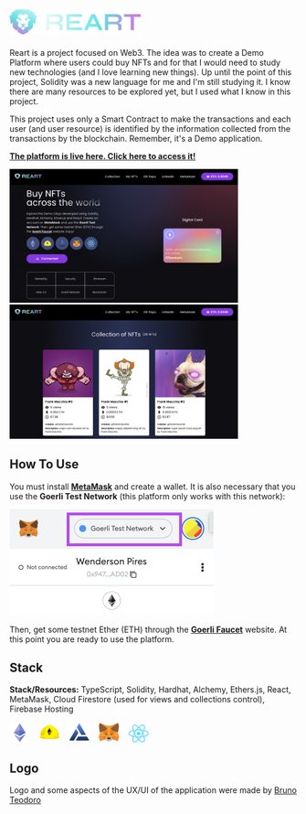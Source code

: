 ## <img alt="Reart Logo" src="./client/src/assets/images/reart-logo.svg" width="230" />

Reart is a project focused on Web3. The idea was to create a Demo Platform where users could buy NFTs and for that I would need to study new technologies (and I love learning new things). Up until the point of this project, Solidity was a new language for me and I'm still studying it. I know there are many resources to be explored yet, but I used what I know in this project.

This project uses only a Smart Contract to make the transactions and each user (and user resource) is identified by the information collected from the transactions by the blockchain. Remember, it's a Demo application.

[**The platform is live here. Click here to access it!**](https://reart-web3-dapp.web.app/)

<img alt="Screen1" src="./md/sch1.png" width="400" /> <img alt="Screen1" src="./md/sch2.png" width="400" />

## How To Use

You must install [**MetaMask**](https://metamask.io/) and create a wallet. It is also necessary that you use the **Goerli Test Network** (this platform only works with this network):

<img alt="MetaMask Network" src="./md/md1.png" />

Then, get some testnet Ether (ETH) through the [**Goerli Faucet**](https://goerlifaucet.com/) website. At this point you are ready to use the platform.

## Stack

**Stack/Resources:** TypeScript, Solidity, Hardhat, Alchemy, Ethers.js, React, MetaMask, Cloud Firestore (used for views and collections control), Firebase Hosting

<img alt="Solidity" src="./client/src/assets/images/solidity.png" width="36" style="margin-right: 12px;" /> <img alt="Hardhat" src="./client/src/assets/images/hardhat.webp" width="36" style="margin-right: 12px;"/> <img alt="Alchemy" src="./client/src/assets/images/alchemy.png" width="36" style="margin-right: 12px;"/> <img alt="MetaMask" src="./client/src/assets/images/metamask.webp" width="36" style="margin-right: 12px;"/> <img alt="React" src="./client/src/assets/images/react.png" width="36" />

## Logo

Logo and some aspects of the UX/UI of the application were made by [Bruno Teodoro](https://www.linkedin.com/in/brunoteodoro/)
